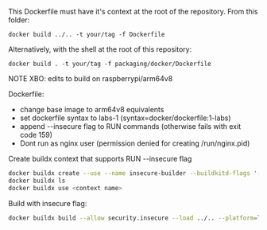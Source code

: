 This Dockerfile must have it's context at the root of the repository. From this folder:

``
docker build ../.. -t your/tag -f Dockerfile
``

Alternatively, with the shell at the root of this repository:

``
docker build . -t your/tag -f packaging/docker/Dockerfile
``

NOTE XBO: edits to build on raspberrypi/arm64v8

Dockerfile:
- change base image to arm64v8 equivalents
- set dockerfile syntax to labs-1 (syntax=docker/dockerfile:1-labs)
- append --insecure flag to RUN commands (otherwise fails with exit code 159)
- Dont run as nginx user (permission denied for creating /run/nginx.pid)

Create buildx context that supports RUN --insecure flag
```sh
docker buildx create --use --name insecure-builder --buildkitd-flags '--allow-insecure-entitlement security.insecure'
docker buildx ls
docker buildx use <context name>
```

Build with insecure flag:
```sh
docker buildx build --allow security.insecure --load ../.. --platform=linux/arm64 -t local/jellyfin-vue:latest -f Dockerfile
```
